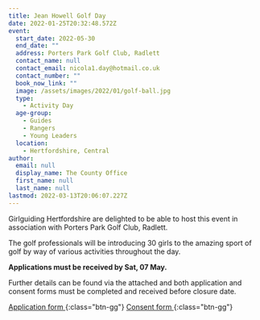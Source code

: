 ```yaml
---
title: Jean Howell Golf Day
date: 2022-01-25T20:32:48.572Z
event:
  start_date: 2022-05-30
  end_date: ""
  address: Porters Park Golf Club, Radlett
  contact_name: null
  contact_email: nicola1.day@hotmail.co.uk
  contact_number: ""
  book_now_link: ""
  image: /assets/images/2022/01/golf-ball.jpg
  type:
    - Activity Day
  age-group:
    - Guides
    - Rangers
    - Young Leaders
  location:
    - Hertfordshire, Central
author:
  email: null
  display_name: The County Office
  first_name: null
  last_name: null
lastmod: 2022-03-13T20:06:07.227Z
---
```


Girlguiding Hertfordshire are delighted to be able to host this event in association with Porters Park Golf Club, Radlett.

The golf professionals will be introducing 30 girls to the amazing sport of golf by way of various activities throughout the day. 

**Applications must be received by Sat, 07 May.**

Further details can be found via the attached and both application and consent forms must be completed and received before closure date.

[Application form <i class="fa fa-download"></i>](/assets/docs/2022/jean-howell-golf-day-application.docx){:class="btn-gg"} [Consent form <i class="fa fa-download"></i>](/assets/docs/2022/jean-howell-golf-day-information-consent-v2.docx){:class="btn-gg"}